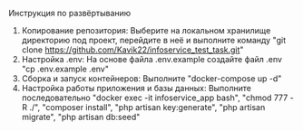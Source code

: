 Инструкция по развёртыванию
1) Копирование репозитория:
    Выберите на локальном хранилище директорию под проект, перейдите в неё и выполните команду "git clone https://github.com/Kavik22/infoservice_test_task.git"
2) Настройка .env:
    На основе файла .env.example создайте файл .env "cp .env.example .env"
3) Сборка и запуск контейнеров:
    Выполните "docker-compose up -d"
4) Настройка работы приложения и базы данных:
    Выполните последовательно "docker exec -it infoservice_app bash", "chmod 777 -R ./", "composer install", "php artisan key:generate", "php artisan migrate", "php artisan db:seed"
